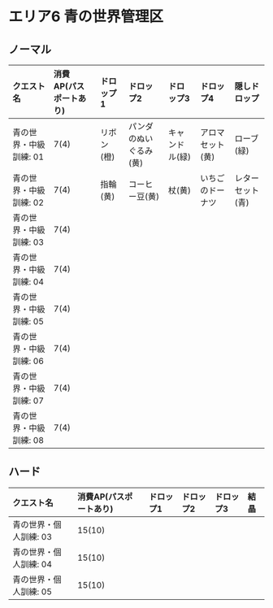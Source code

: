 # エリア6 青の世界管理区

## ノーマル

|クエスト名|消費AP(パスポートあり)|ドロップ1|ドロップ2|ドロップ3|ドロップ4|隠しドロップ|
|:--|:--|:--|:--|:--|:--|:--|
|青の世界・中級訓練: 01|7(4)|リボン(橙)|パンダのぬいぐるみ(黄)|キャンドル(緑)|アロマセット(黄)|ローブ(緑)|
|青の世界・中級訓練: 02|7(4)|指輪(黄)|コーヒー豆(黄)|杖(黄)|いちごのドーナツ|レターセット(青)|
|青の世界・中級訓練: 03|7(4)||||||
|青の世界・中級訓練: 04|7(4)||||||
|青の世界・中級訓練: 05|7(4)||||||
|青の世界・中級訓練: 06|7(4)||||||
|青の世界・中級訓練: 07|7(4)||||||
|青の世界・中級訓練: 08|7(4)||||||

## ハード

|クエスト名|消費AP(パスポートあり)|ドロップ1|ドロップ2|ドロップ3|結晶|
|:--|:--|:--|:--|:--|:--|
|青の世界・個人訓練: 03|15(10)|||||
|青の世界・個人訓練: 04|15(10)|||||
|青の世界・個人訓練: 05|15(10)|||||
